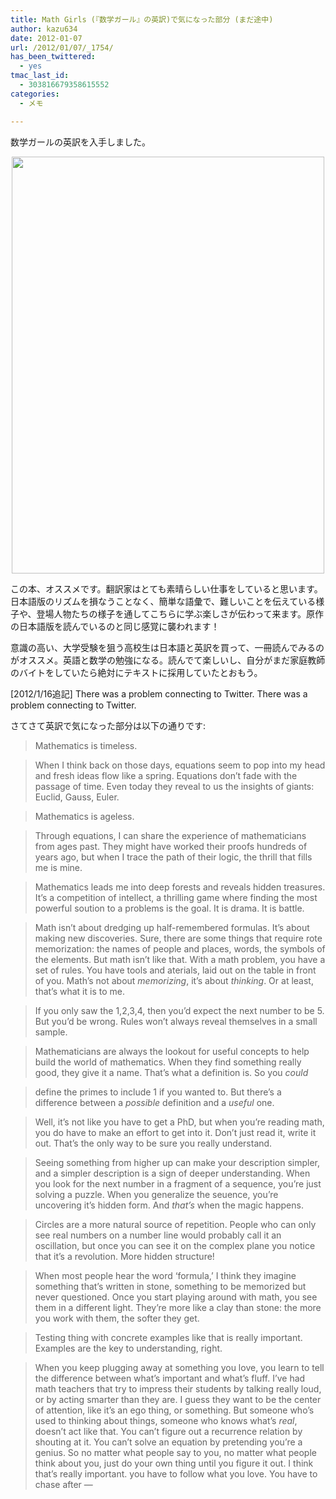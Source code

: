 ```yaml
---
title: Math Girls (『数学ガール』の英訳)で気になった部分 (まだ途中)
author: kazu634
date: 2012-01-07
url: /2012/01/07/_1754/
has_been_twittered:
  - yes
tmac_last_id:
  - 303816679358615552
categories:
  - メモ

---
```

数学ガールの英訳を入手しました。

<p style="text-align: center;">
<img class="slooProImg aligncenter" src="http://blog.kazu634.com/wp-content/uploads/2012/01/slooProImg_20120107191118.jpg" alt="" width="500" height="667" />
</p>

この本、オススメです。翻訳家はとても素晴らしい仕事をしていると思います。日本語版のリズムを損なうことなく、簡単な語彙で、難しいことを伝えている様子や、登場人物たちの様子を通してこちらに学ぶ楽しさが伝わって来ます。原作の日本語版を読んでいるのと同じ感覚に襲われます！

意識の高い、大学受験を狙う高校生は日本語と英訳を買って、一冊読んでみるのがオススメ。英語と数学の勉強になる。読んでて楽しいし、自分がまだ家庭教師のバイトをしていたら絶対にテキストに採用していたとおもう。

[2012/1/16追記] There was a problem connecting to Twitter. There was a problem connecting to Twitter. 

<!--more-->

さてさて英訳で気になった部分は以下の通りです:

> Mathematics is timeless.
  
> When I think back on those days, equations seem to pop into my head and fresh ideas flow like a spring. Equations don&#8217;t fade with the passage of time. Even today they reveal to us the insights of giants: Euclid, Gauss, Euler.
  
> Mathematics is ageless.
  
> Through equations, I can share the experience of mathematicians from ages past. They might have worked their proofs hundreds of years ago, but when I trace the path of their logic, the thrill that fills me is mine.
  
> Mathematics leads me into deep forests and reveals hidden treasures. It&#8217;s a competition of intellect, a thrilling game where finding the most powerful soution to a problems is the goal. It is drama. It is battle.

> Math isn&#8217;t about dredging up half-remembered formulas. It&#8217;s about making new discoveries. Sure, there are some things that require rote memorization: the names of people and places, words, the symbols of the elements. But math isn&#8217;t like that. With a math problem, you have a set of rules. You have tools and aterials, laid out on the table in front of you. Math&#8217;s not about _memorizing_, it&#8217;s about _thinking_. Or at least, that&#8217;s what it is to me.

> If you only saw the 1,2,3,4, then you&#8217;d expect the next number to be 5. But you&#8217;d be wrong. Rules won&#8217;t always reveal themselves in a small sample.

> Mathematicians are always the lookout for useful concepts to help build the world of mathematics. When they find something really good, they give it a name. That&#8217;s what a definition is. So you _could_
  
> define the primes to include 1 if you wanted to. But there&#8217;s a difference between a _possible_ definition and a _useful_ one.

> Well, it&#8217;s not like you have to get a PhD, but when you&#8217;re reading math, you do have to make an effort to get into it. Don&#8217;t just read it, write it out. That&#8217;s the only way to be sure you really understand.

> Seeing something from higher up can make your description simpler, and a simpler description is a sign of deeper understanding. When you look for the next number in a fragment of a sequence, you&#8217;re just solving a puzzle. When you generalize the seuence, you&#8217;re uncovering it&#8217;s hidden form. And _that&#8217;s_ when the magic happens.

> Circles are a more natural source of repetition. People who can only see real numbers on a number line would probably call it an oscillation, but once you can see it on the complex plane you notice that it&#8217;s a revolution. More hidden structure!

> When most people hear the word &#8216;formula,&#8217; I think they imagine something that&#8217;s written in stone, something to be memorized but never questioned. Once you start playing around with math, you see them in a different light. They&#8217;re more like a clay than stone: the more you work with them, the softer they get.

> Testing thing with concrete examples like that is really important. Examples are the key to understanding, right.

> When you keep plugging away at something you love, you learn to tell the difference between what&#8217;s important and what&#8217;s fluff. I&#8217;ve had math teachers that try to impress their students by talking really loud, or by acting smarter than they are. I guess they want to be the center of attention, like it&#8217;s an ego thing, or something. But someone who&#8217;s used to thinking about things, someone who knows what&#8217;s _real_, doesn&#8217;t act like that. You can&#8217;t figure out a recurrence relation by shouting at it. You can&#8217;t solve an equation by pretending you&#8217;re a genius. So no matter what people say to you, no matter what people think about you, just do your own thing until you figure it out. I think that&#8217;s really important. you have to follow what you love. You have to chase after &#8212;